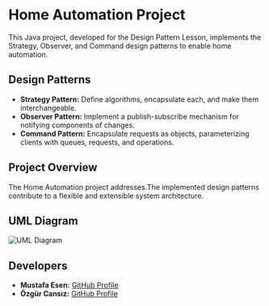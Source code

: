 # Home Automation Project

This Java project, developed for the Design Pattern Lesson, implements the Strategy, Observer, and Command design patterns to enable home automation.

## Design Patterns

- **Strategy Pattern:** Define algorithms, encapsulate each, and make them interchangeable.
- **Observer Pattern:** Implement a publish-subscribe mechanism for notifying components of changes.
- **Command Pattern:** Encapsulate requests as objects, parameterizing clients with queues, requests, and operations.

## Project Overview

The Home Automation project addresses.The implemented design patterns contribute to a flexible and extensible system architecture.

## UML Diagram

![UML Diagram](https://github.com/Mesen1100/Design-Pattern-Project/bin/Database/Design-Pattern-Project-UML.png)

## Developers

- **Mustafa Esen:** [GitHub Profile](https://github.com/Mesen1100)
- **Özgür Cansız:** [GitHub Profile](https://github.com/freecnsz)

